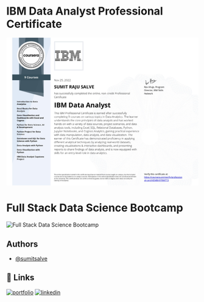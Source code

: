 # IBM Data Analyst Professional Certificate
![IBM Data Analyst Professional Certificate](https://github.com/sumitsalve98/My-Certifications/blob/0bf24c82cf07f8afa5c7e3195a2bbaea62b445ba/IBM%20Data%20Analyst%20Professional%20Certificate/IBM%20Data%20Analyst.jpg?raw=true)
# Full Stack Data Science Bootcamp
![Full Stack Data Science Bootcamp](https://github.com/sumitsalve98/My-Certifications/blob/master/ineuron/ineuron_ai_%20certificate.jpg?raw=true)

## Authors

- [@sumitsalve](https://github.com/sumitsalve98)

## 🔗 Links
[![portfolio](https://img.shields.io/badge/my_portfolio-000?style=for-the-badge&logo=ko-fi&logoColor=white)](https://sumitsalve98.github.io/MyPortfolio/)
[![linkedin](https://img.shields.io/badge/linkedin-0A66C2?style=for-the-badge&logo=linkedin&logoColor=white)](https://www.linkedin.com/in/sumit-salve-72b818217/)
